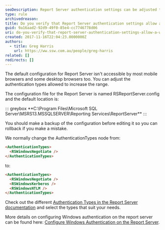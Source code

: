 ```yaml
---
seoDescription: Report Server authentication settings can be adjusted to allow a wide range of web browsers by modifying the RSReportServer.config file.
type: rule
archivedreason:
title: Do you verify that Report Server authentication settings allow a wide range of web browsers?
guid: 9a16aad2-92d9-49f0-85e4-cc7746778d06
uri: do-you-verify-that-report-server-authentication-settings-allow-a-wide-range-of-web-browsers
created: 2017-11-16T22:04:23.0000000Z
authors:
  - title: Greg Harris
    url: https://ww.ssw.com.au/people/greg-harris
related: []
redirects: []
---
```


The default configuration for Report Server isn't accessible by most mobile browsers and some desktop browsers too. You can adjust the authentication types allowed to increase the range.

<!--endintro-->

The configuration file for the Report Server is named RSReportServer.config and the default location is:

::: greybox
\*\*C:\Program Files\Microsoft SQL Server\MSRS13.MSSQLSERVER\Reporting Services\ReportServer\*\*
:::

You should make a backup of the configuration before editing it so you can rollback if you make a mistake.

We normally change the AuthenticationTypes node from:

```html
<AuthenticationTypes>
  <RSWindowsNegotiate />
</AuthenticationTypes>
```

to:

```html
<AuthenticationTypes>
  <RSWindowsNegotiate />
  <RSWindowsKerberos />
  <RSWindowsNTLM />
</AuthenticationTypes>
```

Check out the different [Authentication Types in the Report Server documentation](<https://docs.microsoft.com/en-us/previous-versions/sql/sql-server-2008-r2/cc281310(v=sql.105)?redirectedfrom=MSDN>) and select the types that suit your needs.

More details on configuring Windows authentication on the report server can be found here: [Configure Windows Authentication on the Report Server](https://docs.microsoft.com/en-us/sql/reporting-services/security/configure-windows-authentication-on-the-report-server).
